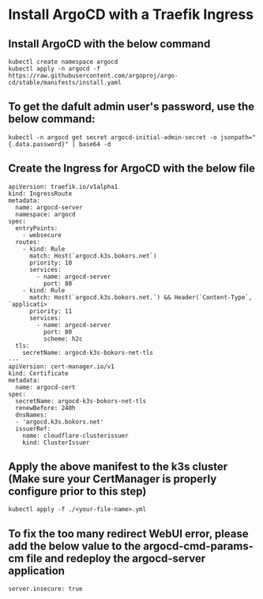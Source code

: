 # Install ArgoCD with a Traefik Ingress

## Install ArgoCD with the below command
```
kubectl create namespace argocd
kubectl apply -n argocd -f https://raw.githubusercontent.com/argoproj/argo-cd/stable/manifests/install.yaml
```
## To get the dafult admin user's password, use the below command:

```
kubectl -n argocd get secret argocd-initial-admin-secret -o jsonpath="{.data.password}" | base64 -d
```
## Create the Ingress for ArgoCD with the below file
```
apiVersion: traefik.io/v1alpha1
kind: IngressRoute
metadata:
  name: argocd-server
  namespace: argocd
spec:
  entryPoints:
    - websecure
  routes:
    - kind: Rule
      match: Host(`argocd.k3s.bokors.net`)
      priority: 10
      services:
        - name: argocd-server
          port: 80
    - kind: Rule
      match: Host(`argocd.k3s.bokors.net.`) && Header(`Content-Type`, `applicati>
      priority: 11
      services:
        - name: argocd-server
          port: 80
          scheme: h2c
  tls:
    secretName: argocd-k3s-bokors-net-tls
---
apiVersion: cert-manager.io/v1
kind: Certificate
metadata:
  name: argocd-cert
spec:
  secretName: argocd-k3s-bokors-net-tls
  renewBefore: 240h
  dnsNames:
  - 'argocd.k3s.bokors.net'
  issuerRef:
    name: cloudflare-clusterissuer
    kind: ClusterIssuer
```

## Apply the above manifest to the k3s cluster (Make sure your CertManager is properly configure prior to this step)
``` kubectl apply -f ./<your-file-name>.yml ```
## To fix the too many redirect WebUI error, please add the below value to the argocd-cmd-params-cm file and redeploy the argocd-server application
```
server.insecure: true
```
